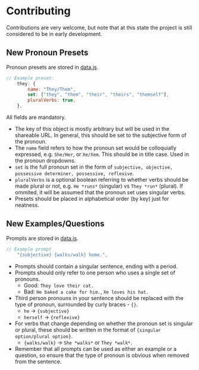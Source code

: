 # Contributing
Contributions are very welcome, but note that at this state the project is still considered to be in early development.


## New Pronoun Presets
Pronoun presets are stored in [data.js](src/data.js).
```js
// Example preset:
    they: {
        name: "They/Them",
        set: ["they", "them", "their", "theirs", "themself"],
        pluralVerbs: true,
    },
```
All fields are mandatory.
- The key of this object is mostly arbitrary but will be used in the shareable URL. In general, this should be set to the subjective form of the pronoun.
- The `name` field refers to how the pronoun set would be colloquially expressed, e.g. `She/Her`, or `Xe/Xem`. This should be in title case. Used in the pronoun dropdowns.
- `set` is the full pronoun set in the form of `subjective, objective, possessive determiner, possessive, reflexive`.
- `pluralVerbs` is a optional boolean referring to whether verbs should be made plural or not, e.g. `He *runs*` (singular) vs `They *run*` (plural). If ommited, it will be assumed that the pronoun set uses singular verbs.
- Presets should be placed in alphabetical order (by key) just for neatness.


## New Examples/Questions
Prompts are stored in [data.js](src/data.js).
```js
// Example prompt
    "{subjective} {walks/walk} home.",
```
- Prompts should contain a singular sentence, ending with a period.
- Prompts should only refer to one person who uses a single set of pronouns.
    - Good: `They love their cat.`
    - Bad: `He baked a cake for him.`, `Xe loves his hat.`
- Third person pronouns in your sentence should be replaced with the type of pronoun, surrounded by curly braces - `{}`.
    - `he` -> `{subjective}`
    - `herself` -> `{reflexive}`
- For verbs that change depending on whether the pronoun set is singular or plural, these should be written in the format of `{singular option/plural option}`.
    - `{walks/walk}` -> `She *walks*` or `They *walk*`.
- Remember that all prompts can be used as either an example or a question, so ensure that the type of pronoun is obvious when removed from the sentence.
